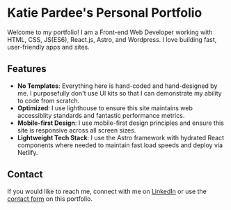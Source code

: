 # Katie Pardee's Personal Portfolio

Welcome to my portfolio! I am a Front-end Web Developer working with HTML, CSS, JS(ES6), React.js, Astro, and Wordpress. I love building fast, user-friendly apps and sites.

## Features

- **No Templates**: Everything here is hand-coded and hand-designed by me. I purposefully don't use UI kits so that I can demonstrate my ability to code from scratch.
- **Optimized**: I use lighthouse to ensure this site maintains web accessiblity standards and fantastic performance metrics.
- **Mobile-first Design**: I use mobile-first design principles and ensure this site is responsive across all screen sizes.
- **Lightweight Tech Stack**: I use the Astro framework with hydrated React components where needed to maintain fast load speeds and deploy via Netlify.

## Contact

If you would like to reach me, connect with me on [LinkedIn](https://www.linkedin.com/in/katie-pardee-202b5b229/) or use the [contact form](https://www.katiepardee.com/contact/) on this portfolio.


